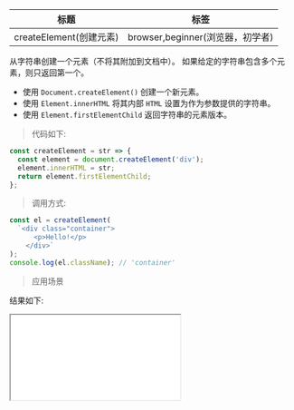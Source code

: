 | 标题                    | 标签                             |
| ----------------------- | -------------------------------- |
| createElement(创建元素) | browser,beginner(浏览器，初学者) |

从字符串创建一个元素（不将其附加到文档中）。 如果给定的字符串包含多个元素，则只返回第一个。

- 使用 `Document.createElement()` 创建一个新元素。
- 使用 `Element.innerHTML` 将其内部 `HTML` 设置为作为参数提供的字符串。
- 使用 `Element.firstElementChild` 返回字符串的元素版本。

> 代码如下:

```js
const createElement = str => {
  const element = document.createElement('div');
  element.innerHTML = str;
  return element.firstElementChild;
};
```

> 调用方式:

```js
const el = createElement(
  `<div class="container">
      <p>Hello!</p>
    </div>`
);
console.log(el.className); // 'container'
```

> 应用场景

<div class="code-editor" data-url="codes/javascript/html/createElement.html" data-language="html"></div>

结果如下:

<iframe src="codes/javascript/html/createElement.html"></iframe>
